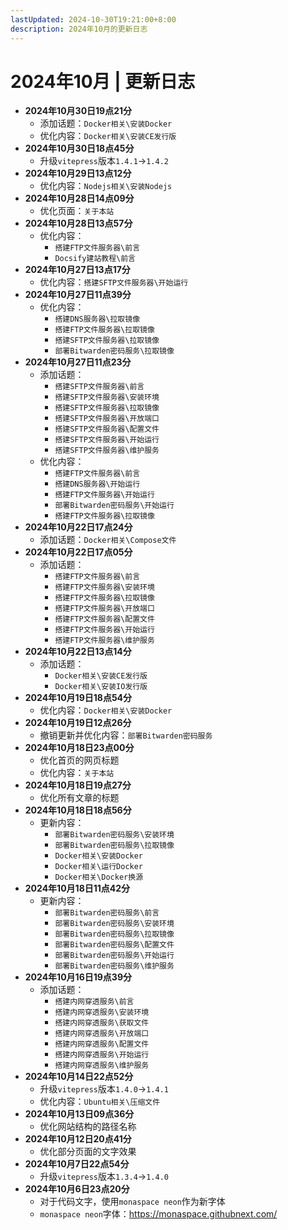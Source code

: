 ```yaml
---
lastUpdated: 2024-10-30T19:21:00+8:00
description: 2024年10月的更新日志
---
```


# 2024年10月 | 更新日志

- **2024年10月30日19点21分**
  - 添加话题：`Docker相关\安装Docker`
  - 优化内容：`Docker相关\安装CE发行版`
- **2024年10月30日18点45分**
  - 升级`vitepress`版本`1.4.1`->`1.4.2`
- **2024年10月29日13点12分**
  - 优化内容：`Nodejs相关\安装Nodejs`
- **2024年10月28日14点09分**
  - 优化页面：`关于本站`
- **2024年10月28日13点57分**
  - 优化内容：
    - `搭建FTP文件服务器\前言`
    - `Docsify建站教程\前言`
- **2024年10月27日13点17分**
  - 优化内容：`搭建SFTP文件服务器\开始运行`
- **2024年10月27日11点39分**
  - 优化内容：
    - `搭建DNS服务器\拉取镜像`
    - `搭建FTP文件服务器\拉取镜像`
    - `搭建SFTP文件服务器\拉取镜像`
    - `部署Bitwarden密码服务\拉取镜像`
- **2024年10月27日11点23分**
  - 添加话题：
    - `搭建SFTP文件服务器\前言`
    - `搭建SFTP文件服务器\安装环境`
    - `搭建SFTP文件服务器\拉取镜像`
    - `搭建SFTP文件服务器\开放端口`
    - `搭建SFTP文件服务器\配置文件`
    - `搭建SFTP文件服务器\开始运行`
    - `搭建SFTP文件服务器\维护服务`
  - 优化内容：
    - `搭建FTP文件服务器\前言`
    - `搭建DNS服务器\开始运行`
    - `搭建FTP文件服务器\开始运行`
    - `部署Bitwarden密码服务\开始运行`
    - `搭建FTP文件服务器\拉取镜像`
- **2024年10月22日17点24分**
  - 添加话题：`Docker相关\Compose文件`
- **2024年10月22日17点05分**
  - 添加话题：
    - `搭建FTP文件服务器\前言`
    - `搭建FTP文件服务器\安装环境`
    - `搭建FTP文件服务器\拉取镜像`
    - `搭建FTP文件服务器\开放端口`
    - `搭建FTP文件服务器\配置文件`
    - `搭建FTP文件服务器\开始运行`
    - `搭建FTP文件服务器\维护服务`
- **2024年10月22日13点14分**
  - 添加话题：
    - `Docker相关\安装CE发行版`
    - `Docker相关\安装IO发行版`
- **2024年10月19日18点54分**
  - 优化内容：`Docker相关\安装Docker`
- **2024年10月19日12点26分**
  - 撤销更新并优化内容：`部署Bitwarden密码服务`
- **2024年10月18日23点00分**
  - 优化首页的网页标题
  - 优化内容：`关于本站`
- **2024年10月18日19点27分**
  - 优化所有文章的标题
- **2024年10月18日18点56分**
  - 更新内容：
    - `部署Bitwarden密码服务\安装环境`
    - `部署Bitwarden密码服务\拉取镜像`
    - `Docker相关\安装Docker`
    - `Docker相关\运行Docker`
    - `Docker相关\Docker换源`
- **2024年10月18日11点42分**
  - 更新内容：
    - `部署Bitwarden密码服务\前言`
    - `部署Bitwarden密码服务\安装环境`
    - `部署Bitwarden密码服务\拉取镜像`
    - `部署Bitwarden密码服务\配置文件`
    - `部署Bitwarden密码服务\开始运行`
    - `部署Bitwarden密码服务\维护服务`
- **2024年10月16日19点39分**
  - 添加话题：
    - `搭建内网穿透服务\前言`
    - `搭建内网穿透服务\安装环境`
    - `搭建内网穿透服务\获取文件`
    - `搭建内网穿透服务\开放端口`
    - `搭建内网穿透服务\配置文件`
    - `搭建内网穿透服务\开始运行`
    - `搭建内网穿透服务\维护服务`
- **2024年10月14日22点52分**
  - 升级`vitepress`版本`1.4.0`->`1.4.1`
  - 优化内容：`Ubuntu相关\压缩文件`
- **2024年10月13日09点36分**
  - 优化网站结构的路径名称
- **2024年10月12日20点41分**
  - 优化部分页面的文字效果
- **2024年10月7日22点54分**
  - 升级`vitepress`版本`1.3.4`->`1.4.0`
- **2024年10月6日23点20分**
  - 对于代码文字，使用`monaspace neon`作为新字体
  - `monaspace neon`字体：<https://monaspace.githubnext.com/>
